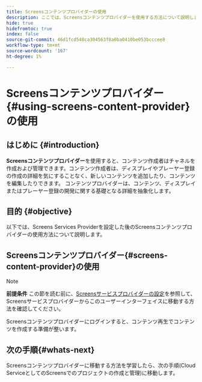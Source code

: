 ```yaml
---
title: Screensコンテンツプロバイダーの使用
description: ここでは、Screensコンテンツプロバイダーを使用する方法について説明します。
hide: true
hidefromtoc: true
index: false
source-git-commit: 46d1fcd548ca304563f8a0ba0410be053bcccee8
workflow-type: tm+mt
source-wordcount: '167'
ht-degree: 1%

---
```



# Screensコンテンツプロバイダー{#using-screens-content-provider}の使用

## はじめに {#introduction}

**Screensコンテンツプロバイダー**&#x200B;を使用すると、コンテンツ作成者はチャネルを作成および管理できます。コンテンツ作成者は、ディスプレイやプレーヤー登録の作成の詳細を気にすることなく、新しいコンテンツを追加したり、コンテンツを編集したりできます。 コンテンツプロバイダーは、コンテンツ、ディスプレイまたはプレーヤー登録の開発に関する基礎となる詳細を抽象化します。

## 目的 {#objective}

以下では、Screens Services Providerを設定した後のScreensコンテンツプロバイダーの使用方法について説明します。

## Screensコンテンツプロバイダー{#screens-content-provider}の使用

>[!NOTE]
>**前提条件**
>この節を読む前に、[Screensサービスプロバイダーの設定](/help/screens-cloud/setting-up-project/setting-up-screens-services-provider.md)を参照して、Screensサービスプロバイダーからこのユーザーインターフェイスに移動する方法を確認してください。

Screensコンテンツプロバイダーにログインすると、コンテンツ再生でコンテンツを作成する準備が整います。

## 次の手順{#whats-next}

Screensコンテンツプロバイダーに移動する方法を学習したら、次の手順(Cloud ServiceとしてのScreensでのプロジェクトの作成と管理)に移動します。

